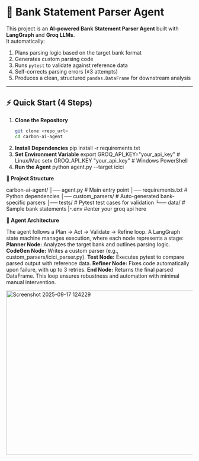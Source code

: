 # 🏦 Bank Statement Parser Agent

This project is an **AI-powered Bank Statement Parser Agent** built with **LangGraph** and **Groq LLMs**.  
It automatically:
1. Plans parsing logic based on the target bank format  
2. Generates custom parsing code  
3. Runs `pytest` to validate against reference data  
4. Self-corrects parsing errors (≤3 attempts)  
5. Produces a clean, structured `pandas.DataFrame` for downstream analysis  

---

## ⚡ Quick Start (4 Steps)

1. **Clone the Repository**
   ```bash
   git clone <repo_url>
   cd carbon-ai-agent
2. **Install Dependencies**
   pip install -r requirements.txt
3. **Set Environment Variable**
   export GROQ_API_KEY="your_api_key"   # Linux/Mac
   setx GROQ_API_KEY "your_api_key"     # Windows PowerShell
4. **Run the Agent**
   python agent.py --target icici


**📂 Project Structure**

carbon-ai-agent/
│── agent.py # Main entry point
│── requirements.txt # Python dependencies
│── custom_parsers/ # Auto-generated bank-specific parsers
│── tests/ # Pytest test cases for validation
└── data/ # Sample bank statements
|-.env #enter your groq api here 


**🧭 Agent Architecture**

The agent follows a Plan → Act → Validate → Refine loop. A LangGraph state machine manages execution, where each node represents a stage:
  **Planner Node:** Analyzes the target bank and outlines parsing logic.
  **CodeGen Node:** Writes a custom parser (e.g., custom_parsers/icici_parser.py).
  **Test Node:** Executes pytest to compare parsed output with reference data.
  **Refiner Node:** Fixes code automatically upon failure, with up to 3 retries.
 **End Node:** Returns the final parsed DataFrame.
This loop ensures robustness and automation with minimal manual intervention.




<img width="906" height="443" alt="Screenshot 2025-09-17 124229" src="https://github.com/user-attachments/assets/6afca942-4eea-4cb7-b0af-002f738f6535" />

  
